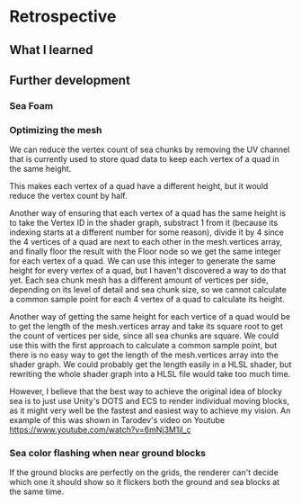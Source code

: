 # Retrospective

## What I learned

## Further development

### Sea Foam


### Optimizing the mesh
We can reduce the vertex count of sea chunks by removing the UV channel that is currently used to store quad data to keep each vertex of a quad in the same height.

This makes each vertex of a quad have a different height, but it would reduce the vertex count by half.

Another way of ensuring that each vertex of a quad has the same height is to take the Vertex ID in the shader graph, substract 1 from it (because its indexing starts at a different number for some reason), divide it by 4 since the 4 vertices of a quad are next to each other in the mesh.vertices array, and finally floor the result with the Floor node so we get the same integer for each vertex of a quad.
We can use this integer to generate the same height for every vertex of a quad, but I haven't discovered a way to do that yet. 
Each sea chunk mesh has a different amount of vertices per side, depending on its level of detail and sea chunk size, so we cannot calculate a common sample point for each 4 vertex of a quad to calculate its height.

Another way of getting the same height for each vertice of a quad would be to get the length of the mesh.vertices array and take its square root to get the count of vertices per side, since all sea chunks are square. We could use this with the first approach to calculate a common sample point, but there is no easy way to get the length of the mesh.vertices array into the shader graph. We could probably get the length easily in a HLSL shader, but rewriting the whole shader graph into a HLSL file would take too much time.

However, I believe that the best way to achieve the original idea of blocky sea is to just use Unity's DOTS and ECS to render individual moving blocks, as it might very well be the fastest and easiest way to achieve my vision. An example of this was shown in Tarodev's video on Youtube https://www.youtube.com/watch?v=6mNj3M1il_c


### Sea color flashing when near ground blocks

If the ground blocks are perfectly on the grids, the renderer can't decide which one it should show so it flickers both the ground and sea blocks at the same time.